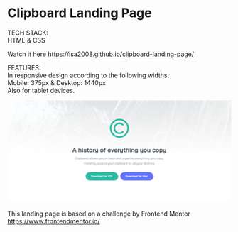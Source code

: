 # Clipboard Landing Page

TECH STACK:\
HTML &amp; CSS

Watch it here https://isa2008.github.io/clipboard-landing-page/

FEATURES:\
In responsive design according to the following widths:\
Mobile: 375px & Desktop: 1440px\
Also for tablet devices.

![Alt Text](demo-clipboard-landing-page.png)

This landing page is based on a challenge by Frontend Mentor https://www.frontendmentor.io/
